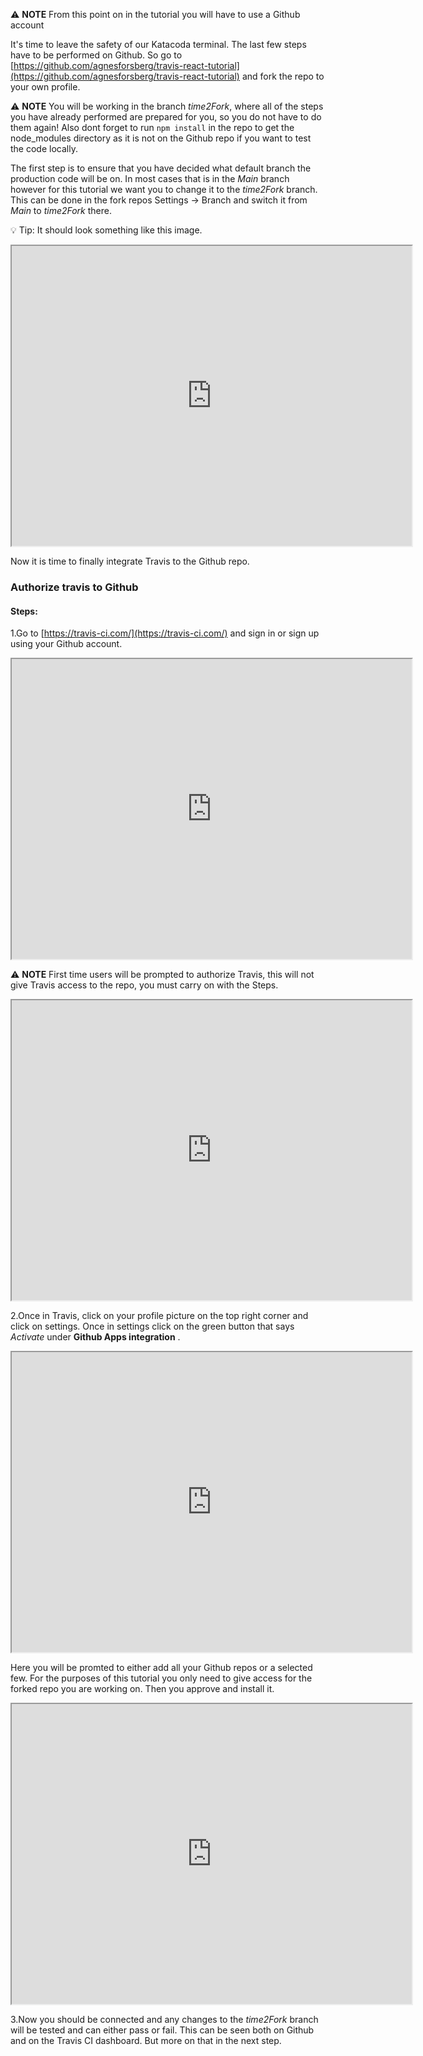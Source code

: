 ⚠ **NOTE** From this point on in the tutorial you will have to use a Github account


It's time to leave the safety of our Katacoda terminal. The last few steps have to be performed on Github. So go to [https://github.com/agnesforsberg/travis-react-tutorial](https://github.com/agnesforsberg/travis-react-tutorial) and fork the repo to your own profile.


⚠ **NOTE** You will be working in the branch *time2Fork*, where all of the steps you have already performed are prepared for you, so you do not have to do them again! Also dont forget to run `npm install` in the repo to get the node_modules directory as it is not on the Github repo if you want to test the code locally.

The first step is to ensure that you have decided what default branch the production code will be on. In most cases that is in the *Main* branch however for this tutorial we want you to change it to the *time2Fork* branch. This can be done in the fork repos Settings -> Branch and switch it from *Main* to *time2Fork* there. 

💡 Tip: It should look something like this image.  

<iframe src="https://drive.google.com/file/d/1bbu2qPcOqlTGoCNVY7K4tvlAHayfFSvD/preview" width="640" height="480"></iframe>


Now it is time to finally integrate Travis to the Github repo.

###  Authorize travis to Github

#### Steps: ####

1.Go to [https://travis-ci.com/](https://travis-ci.com/) and sign in or sign up using your Github account.

<iframe src="https://drive.google.com/file/d/1CdlzKcS_-fU41h45Y5Pza4NerkVFyXLd/preview" width="640" height="480"></iframe>


⚠ **NOTE** First time users will be prompted to authorize Travis, this will not give Travis access to the repo, you must carry on with the Steps.

<iframe src="https://drive.google.com/file/d/1sv2kSAbJ5O6DZ2csTiytgGynJj4vOE9g/preview" width="640" height="480"></iframe>

2.Once in Travis, click on your profile picture on the top right corner and click on settings. Once in settings click on the green button that says *Activate* under **Github Apps integration** .

<iframe src="https://drive.google.com/file/d/1QiO5dGIlLmQVPIiZA-Eptyl0Ztm7pCNS/preview" width="640" height="480"></iframe>

Here you will be promted to either add all your Github repos or a selected few. For the purposes of this tutorial you only need to give access for the forked repo you are working on. Then you approve and install it.

<iframe src="https://drive.google.com/file/d/1k_hAsKi2HNKpOkQZez0iszXDO-MKoOIB/preview" width="640" height="480"></iframe>

3.Now you should be connected and any changes to the *time2Fork* branch will be tested and can either pass or fail. This can be seen both on Github and on the Travis CI dashboard. But more on that in the next step.
